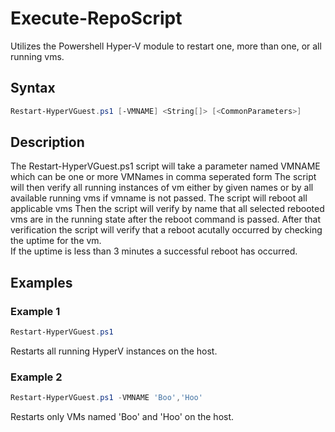 # Execute-RepoScript

  Utilizes the Powershell Hyper-V module to restart one, more than one, or all running vms.

## Syntax
```PowerShell
Restart-HyperVGuest.ps1 [-VMNAME] <String[]> [<CommonParameters>]
```
## Description

  The Restart-HyperVGuest.ps1 script will take a parameter named VMNAME which can be one or more VMNames in comma seperated form
  The script will then verify all running instances of vm either by given names or by all available running vms if vmname is not passed.
  The script will reboot all applicable vms 
  Then the script will verify by name that all selected rebooted vms are in the running state after the reboot command is passed.
  After that verification the script will verify that a reboot acutally occurred by checking the uptime for the vm.  
  If the uptime is less than 3 minutes a successful reboot has occurred.

## Examples


###  Example 1 
```PowerShell
Restart-HyperVGuest.ps1
```

  Restarts all running HyperV instances on the host.

###  Example 2 
```PowerShell
Restart-HyperVGuest.ps1 -VMNAME 'Boo','Hoo'
```

Restarts only VMs named 'Boo' and 'Hoo' on the host.